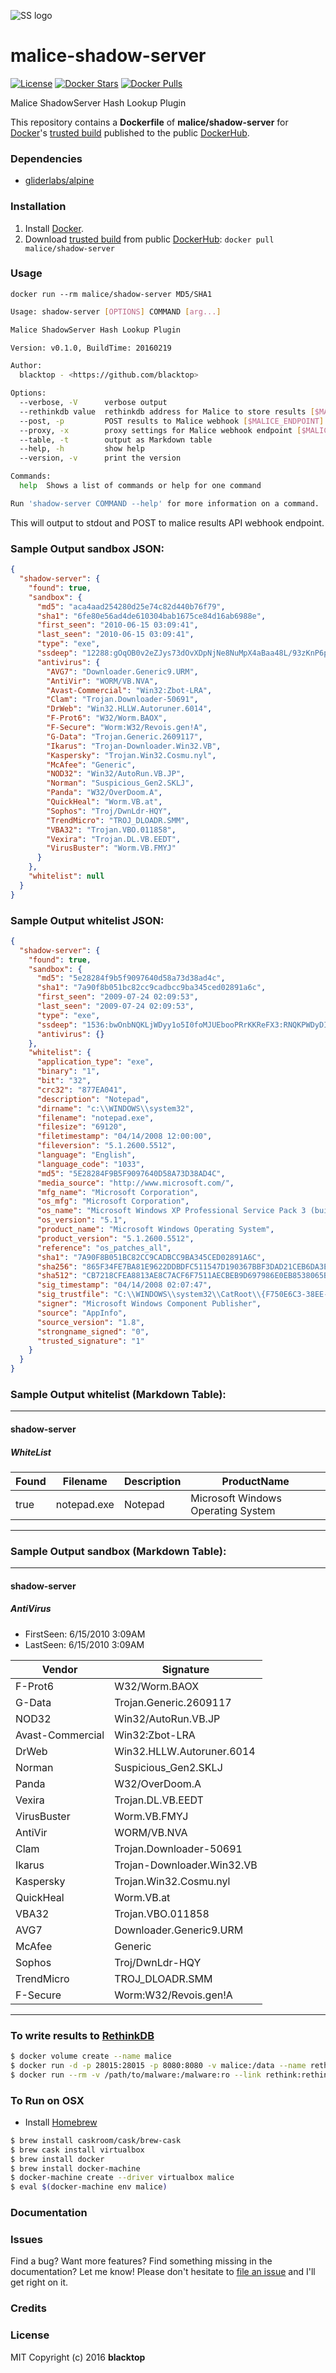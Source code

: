![SS logo](https://raw.githubusercontent.com/maliceio/malice-shadow-server/master/logo.png)

malice-shadow-server
====================

[![License](http://img.shields.io/:license-mit-blue.svg)](http://doge.mit-license.org) [![Docker Stars](https://img.shields.io/docker/stars/malice/shadow-server.svg)](https://hub.docker.com/r/malice/shadow-server/) [![Docker Pulls](https://img.shields.io/docker/pulls/malice/shadow-server.svg)](https://hub.docker.com/r/malice/shadow-server/)

Malice ShadowServer Hash Lookup Plugin

This repository contains a **Dockerfile** of **malice/shadow-server** for [Docker](https://www.docker.io/)'s [trusted build](https://index.docker.io/u/malice/shadow-server/) published to the public [DockerHub](https://index.docker.io/).

### Dependencies

-	[gliderlabs/alpine](https://index.docker.io/_/gliderlabs/alpine/)

### Installation

1.	Install [Docker](https://www.docker.io/).
2.	Download [trusted build](https://hub.docker.com/r/malice/shadow-server/) from public [DockerHub](https://hub.docker.com): `docker pull malice/shadow-server`

### Usage

```
docker run --rm malice/shadow-server MD5/SHA1
```

```bash
Usage: shadow-server [OPTIONS] COMMAND [arg...]

Malice ShadowServer Hash Lookup Plugin

Version: v0.1.0, BuildTime: 20160219

Author:
  blacktop - <https://github.com/blacktop>

Options:
  --verbose, -V      verbose output
  --rethinkdb value  rethinkdb address for Malice to store results [$MALICE_RETHINKDB]
  --post, -p         POST results to Malice webhook [$MALICE_ENDPOINT]
  --proxy, -x        proxy settings for Malice webhook endpoint [$MALICE_PROXY]
  --table, -t        output as Markdown table
  --help, -h         show help
  --version, -v      print the version

Commands:
  help	Shows a list of commands or help for one command

Run 'shadow-server COMMAND --help' for more information on a command.
```

This will output to stdout and POST to malice results API webhook endpoint.

### Sample Output **sandbox** JSON:

```json
{
  "shadow-server": {
    "found": true,
    "sandbox": {
      "md5": "aca4aad254280d25e74c82d440b76f79",
      "sha1": "6fe80e56ad4de610304bab1675ce84d16ab6988e",
      "first_seen": "2010-06-15 03:09:41",
      "last_seen": "2010-06-15 03:09:41",
      "type": "exe",
      "ssdeep": "12288:gOqOB0v2eZJys73dOvXDpNjNe8NuMpX4aBaa48L/93zKnP6ppgg2HFZlxVPbZX:sOA2eZJ8NI8Nah8L/4PqmTVPlX",
      "antivirus": {
        "AVG7": "Downloader.Generic9.URM",
        "AntiVir": "WORM/VB.NVA",
        "Avast-Commercial": "Win32:Zbot-LRA",
        "Clam": "Trojan.Downloader-50691",
        "DrWeb": "Win32.HLLW.Autoruner.6014",
        "F-Prot6": "W32/Worm.BAOX",
        "F-Secure": "Worm:W32/Revois.gen!A",
        "G-Data": "Trojan.Generic.2609117",
        "Ikarus": "Trojan-Downloader.Win32.VB",
        "Kaspersky": "Trojan.Win32.Cosmu.nyl",
        "McAfee": "Generic",
        "NOD32": "Win32/AutoRun.VB.JP",
        "Norman": "Suspicious_Gen2.SKLJ",
        "Panda": "W32/OverDoom.A",
        "QuickHeal": "Worm.VB.at",
        "Sophos": "Troj/DwnLdr-HQY",
        "TrendMicro": "TROJ_DLOADR.SMM",
        "VBA32": "Trojan.VBO.011858",
        "Vexira": "Trojan.DL.VB.EEDT",
        "VirusBuster": "Worm.VB.FMYJ"
      }
    },
    "whitelist": null
  }
}
```

### Sample Output **whitelist** JSON:

```json
{
  "shadow-server": {
    "found": true,
    "sandbox": {
      "md5": "5e28284f9b5f9097640d58a73d38ad4c",
      "sha1": "7a90f8b051bc82cc9cadbcc9ba345ced02891a6c",
      "first_seen": "2009-07-24 02:09:53",
      "last_seen": "2009-07-24 02:09:53",
      "type": "exe",
      "ssdeep": "1536:bwOnbNQKLjWDyy1o5I0foMJUEbooPRrKKReFX3:RNQKPWDyDI0fFJltZrpReFX3",
      "antivirus": {}
    },
    "whitelist": {
      "application_type": "exe",
      "binary": "1",
      "bit": "32",
      "crc32": "877EA041",
      "description": "Notepad",
      "dirname": "c:\\WINDOWS\\system32",
      "filename": "notepad.exe",
      "filesize": "69120",
      "filetimestamp": "04/14/2008 12:00:00",
      "fileversion": "5.1.2600.5512",
      "language": "English",
      "language_code": "1033",
      "md5": "5E28284F9B5F9097640D58A73D38AD4C",
      "media_source": "http://www.microsoft.com/",
      "mfg_name": "Microsoft Corporation",
      "os_mfg": "Microsoft Corporation",
      "os_name": "Microsoft Windows XP Professional Service Pack 3 (build 2600)",
      "os_version": "5.1",
      "product_name": "Microsoft Windows Operating System",
      "product_version": "5.1.2600.5512",
      "reference": "os_patches_all",
      "sha1": "7A90F8B051BC82CC9CADBCC9BA345CED02891A6C",
      "sha256": "865F34FE7BA81E9622DDBDFC511547D190367BBF3DAD21CEB6DA3EEC621044F5",
      "sha512": "CB7218CFEA8813AE8C7ACF6F7511AECBEB9D697986E0EB8538065BF9E3E9C6CED9C29270EB677F5ACF08D2E94B21018D8C4A376AA646FA73CE831FC87D448934",
      "sig_timestamp": "04/14/2008 02:07:47",
      "sig_trustfile": "C:\\WINDOWS\\system32\\CatRoot\\{F750E6C3-38EE-11D1-85E5-00C04FC295EE}\\NT5.CAT",
      "signer": "Microsoft Windows Component Publisher",
      "source": "AppInfo",
      "source_version": "1.8",
      "strongname_signed": "0",
      "trusted_signature": "1"
    }
  }
}
```

### Sample Output **whitelist** (Markdown Table):

---

#### shadow-server

##### WhiteList

| Found | Filename    | Description | ProductName                        |
|-------|-------------|-------------|------------------------------------|
| true  | notepad.exe | Notepad     | Microsoft Windows Operating System |

---

### Sample Output **sandbox** (Markdown Table):

---

#### shadow-server

##### AntiVirus

-	FirstSeen: 6/15/2010 3:09AM
-	LastSeen: 6/15/2010 3:09AM

| Vendor           | Signature                  |
|------------------|----------------------------|
| F-Prot6          | W32/Worm.BAOX              |
| G-Data           | Trojan.Generic.2609117     |
| NOD32            | Win32/AutoRun.VB.JP        |
| Avast-Commercial | Win32:Zbot-LRA             |
| DrWeb            | Win32.HLLW.Autoruner.6014  |
| Norman           | Suspicious_Gen2.SKLJ       |
| Panda            | W32/OverDoom.A             |
| Vexira           | Trojan.DL.VB.EEDT          |
| VirusBuster      | Worm.VB.FMYJ               |
| AntiVir          | WORM/VB.NVA                |
| Clam             | Trojan.Downloader-50691    |
| Ikarus           | Trojan-Downloader.Win32.VB |
| Kaspersky        | Trojan.Win32.Cosmu.nyl     |
| QuickHeal        | Worm.VB.at                 |
| VBA32            | Trojan.VBO.011858          |
| AVG7             | Downloader.Generic9.URM    |
| McAfee           | Generic                    |
| Sophos           | Troj/DwnLdr-HQY            |
| TrendMicro       | TROJ_DLOADR.SMM            |
| F-Secure         | Worm:W32/Revois.gen!A      |

---

### To write results to [RethinkDB](https://rethinkdb.com)

```bash
$ docker volume create --name malice
$ docker run -d -p 28015:28015 -p 8080:8080 -v malice:/data --name rethink rethinkdb
$ docker run --rm -v /path/to/malware:/malware:ro --link rethink:rethink malice/shadow-server -t MD5/SHA1
```

### To Run on OSX

-	Install [Homebrew](http://brew.sh)

```bash
$ brew install caskroom/cask/brew-cask
$ brew cask install virtualbox
$ brew install docker
$ brew install docker-machine
$ docker-machine create --driver virtualbox malice
$ eval $(docker-machine env malice)
```

### Documentation

### Issues

Find a bug? Want more features? Find something missing in the documentation? Let me know! Please don't hesitate to [file an issue](https://github.com/maliceio/malice-av/issues/new) and I'll get right on it.

### Credits

### License

MIT Copyright (c) 2016 **blacktop**
